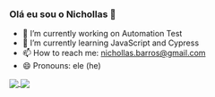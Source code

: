 ### Olá eu sou o Nichollas 👋

- 🔭 I’m currently working on Automation Test
- 🌱 I’m currently learning JavaScript and Cypress
- 📫 How to reach me: nichollas.barros@gmail.com
- 😄 Pronouns: ele (he)

<div>  
  <a href="https://github.com/nichollasbarros">
    <img align="center" src="https://github-readme-stats.vercel.app/api?username=nichollasbarros&show_icons=true&theme=chartreuse-dark&include_all_commits=true&count_private=true" />
  </a>
  <a href="https://github.com/nichollasbarros">  
    <img align="center" src="https://github-readme-stats.vercel.app/api/top-langs/?username=nichollasbarros&layout=compact&theme=chartreuse-dark"/>
  </a>
  
</div>

